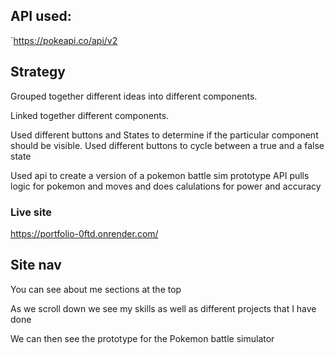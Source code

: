 ## API used:

`https://pokeapi.co/api/v2

## Strategy

Grouped together different ideas into different components.

Linked together different components.

Used different buttons and States to determine if the particular component should be visible.
Used different buttons to cycle between a true and a false state

Used api to create a version of a pokemon battle sim prototype
API pulls logic for pokemon and moves and does calulations for power and accuracy

### Live site

https://portfolio-0ftd.onrender.com/

## Site nav

You can see about me sections at the top

As we scroll down we see my skills as well as different projects that I have done

We can then see the prototype for the Pokemon battle simulator
